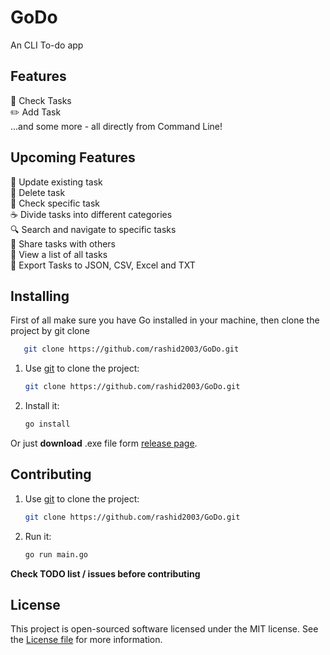 # GoDo
An CLI To-do app

## Features
🙌 Check Tasks<br>
✏️ Add Task<br>
...and some more - all directly from Command Line!<br>
## Upcoming Features
📏 Update existing task<br>
📐 Delete task<br>
📍 Check specific task<br>
☕️ Divide tasks into different categories<br>
🔍 Search and navigate to specific tasks<br>
👀 Share tasks with others<br>
📝 View a list of all tasks<br>
💾 Export Tasks to JSON, CSV, Excel and TXT<br>
## Installing
First of all make sure you have Go installed in your machine, then clone the project by git clone
```bash
   git clone https://github.com/rashid2003/GoDo.git
```

1. Use [git](http://getcomposer.org) to clone the project:

    ```bash
    git clone https://github.com/rashid2003/GoDo.git
    ```

2. Install it:

    ```bash
    go install
    ```

Or just **download** .exe file form [release page](https://github.com/rashid2003/GoDo/releases).
## Contributing
1. Use [git](http://getcomposer.org) to clone the project:

    ```bash
    git clone https://github.com/rashid2003/GoDo.git
    ```

2. Run it:

    ```bash
    go run main.go
    ```
**Check TODO list / issues before contributing**

## License
This project is open-sourced software licensed under the MIT license. See the [License file](LICENSE.md) for more information.
